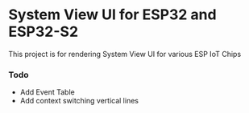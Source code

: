 # System View UI for ESP32 and ESP32-S2

This project is for rendering System View UI for various ESP IoT Chips

### Todo

- Add Event Table
- Add context switching vertical lines
